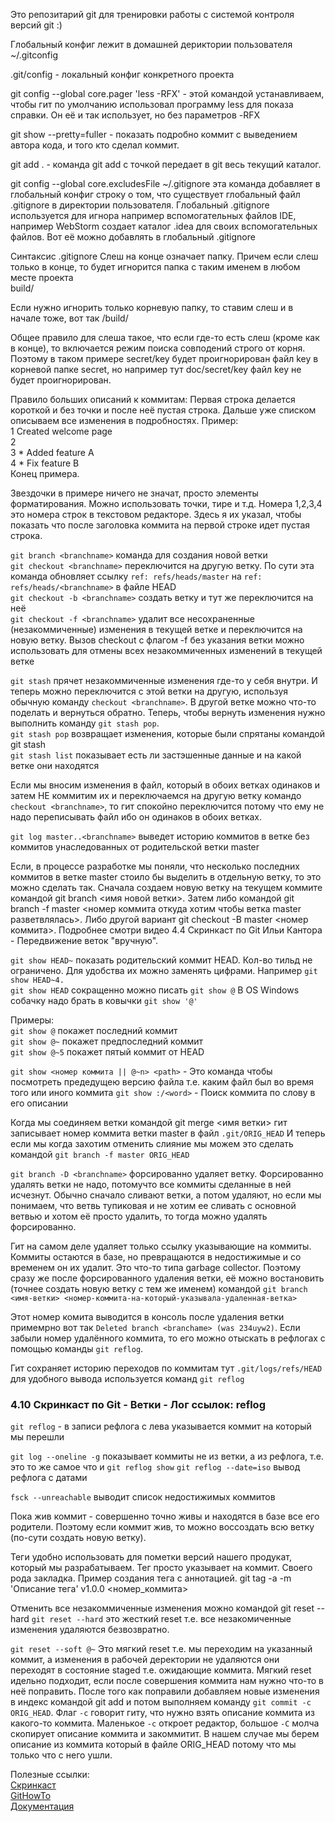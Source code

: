 Это репозитарий git для тренировки работы с системой контроля версий git :)

Глобальный конфиг лежит в домашней дериктории пользователя ~/.gitconfig 

.git/config - локальный конфиг конкретного проекта

git config --global core.pager 'less -RFX' - этой командой устанавливаем, чтобы гит по умолчанию использовал программу less для показа справки. Он её и так использует, но без параметров -RFX

git show --pretty=fuller - показать подробно коммит с выведением автора кода, и того кто сделал коммит.

git add . - команда git add c точкой передает в git весь текущий каталог. 

git config --global core.excludesFile ~/.gitignore
эта команда добавляет в глобальный конфиг строку о том, что существует глобальный 
файл .gitignore в директории пользователя. Глобальный .gitignore используется для игнора например вспомогательных файлов IDE, например WebStorm создает каталог .idea для своих вспомогательных файлов. Вот её можно добавлять в глобальный .gitignore

Синтаксис .gitignore
Слеш на конце означает папку. Причем если слеш только в конце, то будет игнорится папка с таким именем в любом месте проекта  
build/

Если нужно игнорить только корневую папку, то ставим слеш и в начале тоже, вот так
/build/

Общее правило для слеша такое, что если где-то есть слеш (кроме как в конце), то включается режим поиска совподений строго от корня. Поэтому в таком примере secret/key будет проигнорирован файл key в корневой папке secret, но например тут doc/secret/key файл key не будет проигнорирован.


Правило больших описаний к коммитам: Первая строка делается короткой и без точки и после неё пустая строка. Дальше уже списком описываем все изменения в подробностях.
Пример:  
1 Created welcome page  
2  
3 * Added feature A  
4 * Fix feature B  
Конец примера.  

Звездочки в примере ничего не значат, просто элементы форматирования. Можно использовать точки, тире и т.д. Номера 1,2,3,4 это номера строк в текстовом редакторе. Здесь я их указал, чтобы показать что после заголовка коммита на первой строке идет пустая строка.


`git branch <branchname>`  команда для создания новой ветки  
`git checkout <branchname>` переключится на другую ветку. По сути эта команда обновляет ссылку `ref: refs/heads/master` на `ref: refs/heads/<branchname>` в файле HEAD  
`git checkout -b <branchname>` создать ветку и тут же переключится на неё  
`git checkout -f <branchname>` удалит все несохраненные (незакоммиченные) изменения в текущей ветке и переключится на новую ветку. Вызов checkout c флагом -f без указания ветки можно использовать для отмены всех незакоммиченных изменений в текущей ветке  

`git stash`	прячет незакоммиченные изменения где-то у себя внутри. И теперь можно переключится с этой ветки на другую, используя обычную команду `checkout <branchname>`. В другой ветке можно что-то поделать и вернуться обратно. Теперь, чтобы вернуть изменения нужно выполнить команду `git stash pop`.  
`git stash pop`	возвращает изменения, которые были спрятаны командой git stash  
`git stash list`	показывает есть ли застэшенные данные и на какой ветке они находятся  

Если мы вносим изменения в файл, который в обоих ветках одинаков и затем НЕ коммитим их и переключаемся на другую ветку командо `checkout <branchname>`, то гит спокойно переключится потому что ему не надо переписывать файл ибо он одинаков в обоих ветках.  

`git log master..<branchname>` выведет историю коммитов в ветке без коммитов унаследованных от родительской ветки master

Если, в процессе разработке мы поняли, что несколько последних коммитов в ветке master стоило бы выделить в отдельную ветку, то это можно сделать так. Сначала создаем новую ветку на текущем коммите командой git branch <имя новой ветки>. Затем либо командой git branch -f master <номер коммита откуда хотим чтобы ветка master разветвлялась>. Либо другой вариант git checkout -B master <номер коммита>.  Подробнее смотри видео 4.4 Скринкаст по Git Ильи Кантора - Передвижение веток "вручную".

`git show HEAD~` показать родительский коммит HEAD. Кол-во тильд не ограничено. Для удобства их можно заменять цифрами. Например `git show HEAD~4.`  
`git show HEAD`	сокращенно можно писать `git show @` В OS Windows собачку надо брать в ковычки `git show '@'`

Примеры:  
`git show @` покажет последний коммит  
`git show @~` покажет предпоследний коммит  
`git show @~5` покажет пятый коммит от HEAD  
 
`git show <номер коммита || @~n> <path>` - Это команда чтобы посмотреть предедущею версию файла т.е. каким файл был во время того или иного коммита 
`git show :/<word>` - Поиск коммита по слову в его описании  

Когда мы соединяем ветки командой git merge <имя ветки> гит записывает номер коммита ветки master в файл `.git/ORIG_HEAD` И теперь если мы когда захотим отменить слияние мы можем это сделать командой `git branch -f master ORIG_HEAD`

`git branch -D <branchname>` форсированно удаляет ветку. Форсированно удалять ветки не надо, потомучто все коммиты сделанные в ней исчезнут. Обычно сначало сливают ветки, а потом удаляют, но если мы понимаем, что ветвь тупиковая и не хотим ее сливать с основной ветвью и хотом её просто удалить, то тогда можно удалять форсированно.

Гит на самом деле удаляет только ссылку указывающие на коммиты. Коммиты остаются в базе, но превращаются в недостижимые и со временем он их удалит. Это что-то типа garbage collector. Поэтому сразу же после форсированного удаления ветки, её можно востановить (точнее создать новую ветку с тем же именем) командой `git branch <имя-ветки> <номер-коммита-на-который-указывала-удаленная-ветка> `

Этот номер комита выводится в консоль после удаления ветки примемрно вот так `Deleted branch <branchame> (was 234uyw2)`. Если забыли номер удалённого коммита, то его можно отыскать в рефлогах с помощью команды `git reflog`.

Гит сохраняет историю переходов по коммитам тут `.git/logs/refs/HEAD` для удобного вывода используется команд `git reflog`

### 4.10 Скринкаст по Git - Ветки - Лог ссылок: reflog
`git reflog` - в записи рефлога с лева указывается коммит на который мы перешли

`git log --oneline -g` показывает коммиты не из ветки, а из рефлога, т.е. это то же самое что и `git reflog show`
`git reflog --date=iso` вывод рефлога с датами

`fsck --unreachable`   выводит список недостижимых коммитов

Пока жив коммит - совершенно точно живы и находятся в базе все его родители. Поэтому если коммит жив, то можно воссоздать всю ветку (по-сути создать новую ветку). 

Теги удобно использовать для пометки версий нашего продукат, который мы разрабатываем. Тег просто указывает на коммит. Своего рода закладка. 
Пример создания тега с аннотацией. 
git tag -a -m 'Описание тега' v1.0.0 <номер_коммита>

Отменить все незакоммиченные изменения можно командой git reset --hard
`git reset --hard` это жесткий reset т.е. все незакомиченные изменения удаляются безвозвратно.

`git reset --soft @~` Это мягкий reset т.е. мы переходим на указанный коммит, а изменения в рабочей деректории не удаляются они переходят в состояние staged т.е. ожидающие коммита.
Мягкий reset идельно подходит, если после совершения коммита нам нужно что-то в неё поправить. После того как поправили добавляем новые изменения в индекс командой git add и потом выполняем команду `git commit -c ORIG_HEAD`. Флаг `-с` говорит гиту, что нужно взять описание коммита из какого-то коммита. Маленькое `-с` откроет редактор, большое `-С` молча скопирует описание коммита и закоммитит. В нашем случае мы берем описание из коммита который в файле ORIG_HEAD потому что мы только что с него ушли. 

Полезные ссылки:  
[Скринкаст](https://learn.javascript.ru/screencast/git)  
[GitHowTo](https://githowto.com/ru)  
[Документация](https://git-scm.com/book/en/v2/Getting-Started-First-Time-Git-Setup)  


